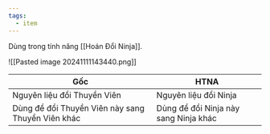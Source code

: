 ```yaml
---
tags:
  - item
---
```

Dùng trong tính năng [[Hoán Đổi Ninja]].

![[Pasted image 20241111143440.png]]

| Gốc                                               | HTNA                                  |
| ------------------------------------------------- | ------------------------------------- |
| Nguyên liệu đổi Thuyền Viên                       | Nguyên liệu đổi Ninja                 |
| Dùng để đổi Thuyền Viên này sang Thuyền Viên khác | Dùng để đổi Ninja này sang Ninja khác |
